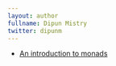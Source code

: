 ```yaml
---
layout: author
fullname: Dipun Mistry
twitter: dipunm
---
```



* <a href="/blog/2018/05/01/an-introduction-to-monads/">An introduction to monads</a>
